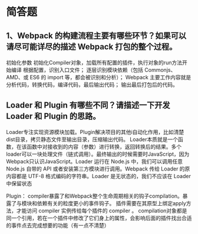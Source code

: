 # 简答题 
## 1、Webpack 的构建流程主要有哪些环节？如果可以请尽可能详尽的描述 Webpack 打包的整个过程。
#### 
初始化参数
初始化Compiler对象，加载所有配置的插件，执行对象的run方法开始编译
根据配置，识别入口文件；
逐层识别模块依赖（包括 Commonjs、AMD、或 ES6 的 import 等，都会被识别和分析）；
Webpack 主要工作内容就是分析代码，转换代码，编译代码，最后输出代码；
输出最后打包后的代码。


## Loader 和 Plugin 有哪些不同？请描述一下开发 Loader 和 Plugin 的思路。
#### 
Loader专注实现资源模块加载。Plugin解决项目的其他i自动化作用，比如清楚dist目录，拷贝静态文件至输出目录，压缩输出代码。
Loader本质就是一个函数，在该函数中对接收到的内容（参数）进行转换，返回转换后的结果。多个loader可以一块处理文件（链式调用）。最终输出的时候需要时JavaScript，因为Webpack只认识JavaScript。Loader 运行在 Node.js 中，我们可以调用任意 Node.js 自带的 API 或者安装第三方模块进行调用。Webpack 传给 Loader 的原内容都是 UTF-8 格式编码的字符串。Loader 是无状态的，我们不应该在 Loader 中保留状态


Plugin：
compiler暴露了和Webpack整个生命周期相关的钩子compilation。暴露了与模块和依赖有关的粒度更小的事件钩子。
插件需要在其原型上绑定apply方法，才能访问 compiler 实例传给每个插件的 compiler 。 compilation对象都是同一个引用，若在一个插件中修改了它们身上的属性，会影响后面的插件找出合适的事件点去完成想要的功能（有一点不清楚）
